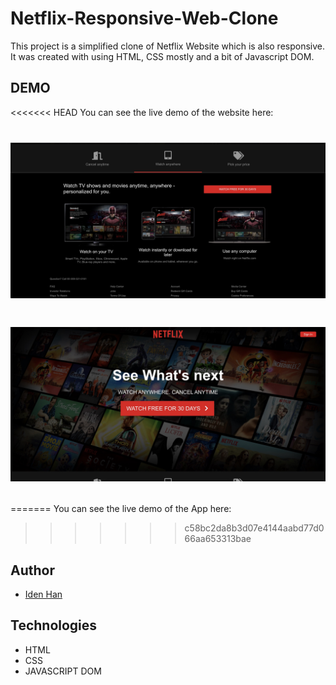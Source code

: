 # Netflix-Responsive-Web-Clone

This project is a simplified clone of Netflix Website which is also responsive. It was created with using HTML, CSS mostly and a bit of Javascript DOM.

## DEMO

<<<<<<< HEAD
You can see the live demo of the website here:

# <p align="center"><img src="img/demo1.jpeg"/></p>
# <p align="center"><img src="img/demo2.jpeg"/></p>
=======
You can see the live demo of the App here:


>>>>>>> c58bc2da8b3d07e4144aabd77d066aa653313bae

## Author

- [Iden Han](https://idenhan.tistory.com/)

## Technologies

- HTML
- CSS
- JAVASCRIPT DOM

